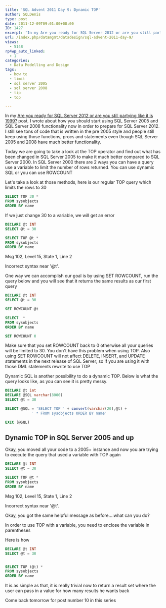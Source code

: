 ```yaml
---
title: 'SQL Advent 2011 Day 9: Dynamic TOP'
author: SQLDenis
type: post
date: 2011-12-09T09:01:00+00:00
ID: 1427
excerpt: 'In my Are you ready for SQL Server 2012 or are you still partying like it is 1999? post, I wrote about how you should start using SQL Server 2005 and SQL Server 2008 functionality now in order to prepare for SQL Server 2012. I still see tons of code tha&hellip;'
url: /index.php/datamgmt/datadesign/sql-advent-2011-day-9/
views:
  - 5148
rp4wp_auto_linked:
  - 1
categories:
  - Data Modelling and Design
tags:
  - how to
  - limit
  - sql server 2005
  - sql server 2008
  - tip
  - top

---
```

In my [Are you ready for SQL Server 2012 or are you still partying like it is 1999?][1] post, I wrote about how you should start using SQL Server 2005 and SQL Server 2008 functionality now in order to prepare for SQL Server 2012. I still see tons of code that is written in the pre 2005 style and people still keep using those functions, procs and statements even though SQL Server 2005 and 2008 have much better functionality.

Today we are going to take a look at the TOP operator and find out what has been changed in SQL Server 2005 to make it much better compared to SQL Server 2000. In SQL Server 2000 there are 2 ways you can have a query use a variable to limit the number of rows returned. You can use dynamic SQL or you can use ROWCOUNT

Let's take a look at those methods, here is our regular TOP query which limits the rows to 30

```sql
SELECT TOP 30 * 
FROM sysobjects
ORDER BY name
```

If we just change 30 to a variable, we will get an error

```sql
DECLARE @t INT
SELECT @t = 30

SELECT TOP @t * 
FROM sysobjects
ORDER BY name
```

Msg 102, Level 15, State 1, Line 2
  
Incorrect syntax near '@t'.

One way we can accomplish our goal is by using SET ROWCOUNT, run the query below and you will see that it returns the same results as our first query

```sql
DECLARE @t INT
SELECT @t = 30

SET ROWCOUNT @t

SELECT  * 
FROM sysobjects
ORDER BY name

SET ROWCOUNT 0
```

Make sure that you set ROWCOUNT back to 0 otherwise all your queries will be limited to 30. You don't have this problem when using TOP. Also using SET ROWCOUNT will not affect DELETE, INSERT, and UPDATE statements in the next release of SQL Server, so if you are using it with those DML statements rewrite to use TOP

Dynamic SQL is another possibility to do a dynamic TOP. Below is what the query looks like, as you can see it is pretty messy.

```sql
DECLARE @t int 
DECLARE @SQL varchar(8000)
SELECT @t = 30

SELECT @SQL = 'SELECT TOP ' + convert(varchar(20),@t) + 
			' * FROM sysobjects ORDER BY name'

EXEC (@SQL)
```

## Dynamic TOP in SQL Server 2005 and up

Okay, you moved all your code to a 2005+ instance and now you are trying to execute the query that used a variable with TOP again

```sql
DECLARE @t INT
SELECT @t = 30

SELECT TOP @t * 
FROM sysobjects
ORDER BY name
```
Msg 102, Level 15, State 1, Line 2
  
Incorrect syntax near '@t'.

Okay, you got the same helpful message as before....what can you do?

In order to use TOP with a variable, you need to enclose the variable in parentheses

Here is how

```sql
DECLARE @t INT
SELECT @t = 30


SELECT TOP (@t) * 
FROM sysobjects
ORDER BY name
```
It is as simple as that, it is really trivial now to return a result set where the user can pass in a value for how many results he wants back

Come back tomorrow for post number 10 in this series

 [1]: /index.php/DataMgmt/DataDesign/are-you-ready-for-sql